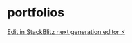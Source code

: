 # portfolios

[Edit in StackBlitz next generation editor ⚡️](https://stackblitz.com/~/github.com/Alex10007/portfolios)